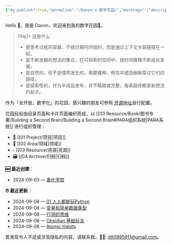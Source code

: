 ```yaml
---
{"dg-publish":true,"permalink":"/Davon's 数字花园/","metatags":{"description":"这里是 🏡Davon的数字花园，是个人不断发展的想法的集合，作为半成品的思考，在可探索的空间中，随时间推移不断播种、修剪、塑造","og:site_name":"DavonOs","og:title":"Davon 的数字花园","og:type":"article","og:url":"https://zuji.eu.org","og:image":"https://wp.technologyreview.com/wp-content/uploads/2020/08/digital-garden_web.jpg","og:image:width":"400","og:image:alt":"articlecover","og:locale":"zh_cn"},"tags":["digitalgarden","gardenEntry"]}
---
```



Hello 👋，我是 Davon，欢迎来到我的数字花园🎉。

>[!tip]+ 这是什么
>- 是思考过程的容器，不按日期时间组织，而是通过上下文关联链接在一起。
>- 是不断发展的想法的集合，在可探索的空间中，随时间推移不断成长发展。
>- 是自然的，但不是偶然发生的，需要播种、修剪并塑造蜿蜒穿过它们的路径。
>- 是探索性的，作为半成品发布，并不精致或完整，每条路径都是新想法的起点。

作为「全开放，数字化」的花园，感兴趣的朋友可参照 [开源地址](https://github.com/DavonOs/digitalgarden)自行配置。

花园目前由目录页面和卡片页面编织而成，以 [[03 Resource/Book/图书专著/Building a Second Brain/Building a Second Brain#PARA组织系统\|PARA系统]] 进行组织管理：
- 🎯 [[01 Project/项目\|项目]]
- 🔖 [[02 Area/领域\|领域]]
- 💧 [[03 Resource/资源\|资源]]
- 🗃️ [[04 Archive/归档\|归档]]

**🆕 最近创建**：
<div><ul class="dataview list-view-ul"><li><span>2024-09-03 — <a data-tooltip-position="top" aria-label="03 Resource/善化学宫.md" data-href="03 Resource/善化学宫.md" href="03 Resource/善化学宫.md" class="internal-link" target="_blank" rel="noopener">善化学宫</a></span></li></ul></div>

**⏰ 最近更新**：
<div><ul class="dataview list-view-ul"><li><span>2024-09-08 — <a data-tooltip-position="top" aria-label="01 Project/Program/Python/01 人人都能玩Python.md" data-href="01 Project/Program/Python/01 人人都能玩Python.md" href="01 Project/Program/Python/01 人人都能玩Python.md" class="internal-link" target="_blank" rel="noopener">01 人人都能玩Python</a></span></li><li><span>2024-09-08 — <a data-tooltip-position="top" aria-label="01 Project/Program/Python/变量和简单数据类型.md" data-href="01 Project/Program/Python/变量和简单数据类型.md" href="01 Project/Program/Python/变量和简单数据类型.md" class="internal-link" target="_blank" rel="noopener">变量和简单数据类型</a></span></li><li><span>2024-09-08 — <a data-tooltip-position="top" aria-label="01 Project/人民公仆/行测的思维.md" data-href="01 Project/人民公仆/行测的思维.md" href="01 Project/人民公仆/行测的思维.md" class="internal-link" target="_blank" rel="noopener">行测的思维</a></span></li><li><span>2024-09-08 — <a data-tooltip-position="top" aria-label="02 Area/Content/Obsidian 基础玩法.md" data-href="02 Area/Content/Obsidian 基础玩法.md" href="02 Area/Content/Obsidian 基础玩法.md" class="internal-link" target="_blank" rel="noopener">Obsidian 基础玩法</a></span></li><li><span>2024-09-08 — <a data-tooltip-position="top" aria-label="03 Resource/Book/图书专著/Atomic Habits/Atomic Habits.md" data-href="03 Resource/Book/图书专著/Atomic Habits/Atomic Habits.md" href="03 Resource/Book/图书专著/Atomic Habits/Atomic Habits.md" class="internal-link" target="_blank" rel="noopener">Atomic Habits</a></span></li></ul></div>

若发现令人不适或涉及隐私的内容，请联系我，🦀🦀: dth1995911@gmail.com。